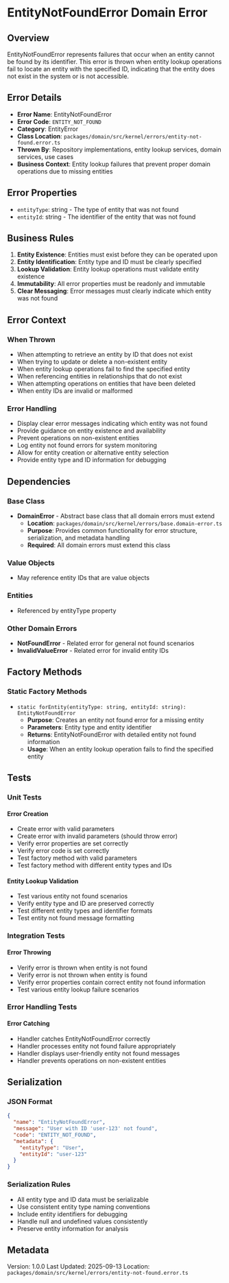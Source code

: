 # EntityNotFoundError Domain Error

## Overview

EntityNotFoundError represents failures that occur when an entity cannot be found by its identifier. This error is thrown when entity lookup operations fail to locate an entity with the specified ID, indicating that the entity does not exist in the system or is not accessible.

## Error Details

- **Error Name**: EntityNotFoundError
- **Error Code**: `ENTITY_NOT_FOUND`
- **Category**: EntityError
- **Class Location**: `packages/domain/src/kernel/errors/entity-not-found.error.ts`
- **Thrown By**: Repository implementations, entity lookup services, domain services, use cases
- **Business Context**: Entity lookup failures that prevent proper domain operations due to missing entities

## Error Properties

- `entityType`: string - The type of entity that was not found
- `entityId`: string - The identifier of the entity that was not found

## Business Rules

1. **Entity Existence**: Entities must exist before they can be operated upon
2. **Entity Identification**: Entity type and ID must be clearly specified
3. **Lookup Validation**: Entity lookup operations must validate entity existence
4. **Immutability**: All error properties must be readonly and immutable
5. **Clear Messaging**: Error messages must clearly indicate which entity was not found

## Error Context

### When Thrown

- When attempting to retrieve an entity by ID that does not exist
- When trying to update or delete a non-existent entity
- When entity lookup operations fail to find the specified entity
- When referencing entities in relationships that do not exist
- When attempting operations on entities that have been deleted
- When entity IDs are invalid or malformed

### Error Handling

- Display clear error messages indicating which entity was not found
- Provide guidance on entity existence and availability
- Prevent operations on non-existent entities
- Log entity not found errors for system monitoring
- Allow for entity creation or alternative entity selection
- Provide entity type and ID information for debugging

## Dependencies

### Base Class

- **DomainError** - Abstract base class that all domain errors must extend
  - **Location**: `packages/domain/src/kernel/errors/base.domain-error.ts`
  - **Purpose**: Provides common functionality for error structure, serialization, and metadata handling
  - **Required**: All domain errors must extend this class

### Value Objects

- May reference entity IDs that are value objects

### Entities

- Referenced by entityType property

### Other Domain Errors

- **NotFoundError** - Related error for general not found scenarios
- **InvalidValueError** - Related error for invalid entity IDs

## Factory Methods

### Static Factory Methods

- `static forEntity(entityType: string, entityId: string): EntityNotFoundError`
  - **Purpose**: Creates an entity not found error for a missing entity
  - **Parameters**: Entity type and entity identifier
  - **Returns**: EntityNotFoundError with detailed entity not found information
  - **Usage**: When an entity lookup operation fails to find the specified entity

## Tests

### Unit Tests

#### Error Creation

- Create error with valid parameters
- Create error with invalid parameters (should throw error)
- Verify error properties are set correctly
- Verify error code is set correctly
- Test factory method with valid parameters
- Test factory method with different entity types and IDs

#### Entity Lookup Validation

- Test various entity not found scenarios
- Verify entity type and ID are preserved correctly
- Test different entity types and identifier formats
- Test entity not found message formatting

### Integration Tests

#### Error Throwing

- Verify error is thrown when entity is not found
- Verify error is not thrown when entity is found
- Verify error properties contain correct entity not found information
- Test various entity lookup failure scenarios

### Error Handling Tests

#### Error Catching

- Handler catches EntityNotFoundError correctly
- Handler processes entity not found failure appropriately
- Handler displays user-friendly entity not found messages
- Handler prevents operations on non-existent entities

## Serialization

### JSON Format

```json
{
  "name": "EntityNotFoundError",
  "message": "User with ID 'user-123' not found",
  "code": "ENTITY_NOT_FOUND",
  "metadata": {
    "entityType": "User",
    "entityId": "user-123"
  }
}
```

### Serialization Rules

- All entity type and ID data must be serializable
- Use consistent entity type naming conventions
- Include entity identifiers for debugging
- Handle null and undefined values consistently
- Preserve entity information for analysis

## Metadata

Version: 1.0.0
Last Updated: 2025-09-13
Location: `packages/domain/src/kernel/errors/entity-not-found.error.ts`
